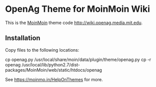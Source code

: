 # OpenAg Theme for MoinMoin Wiki

This is the [MoinMoin](http://moinmo.in) theme code http://wiki.openag.media.mit.edu.

## Installation

Copy files to the following locations:

  cp openag.py /usr/local/share/moin/data/plugin/theme/openag.py
  cp -r openag /usr/local/lib/python2.7/dist-packages/MoinMoin/web/static/htdocs/openag

See https://moinmo.in/HelpOnThemes for more.